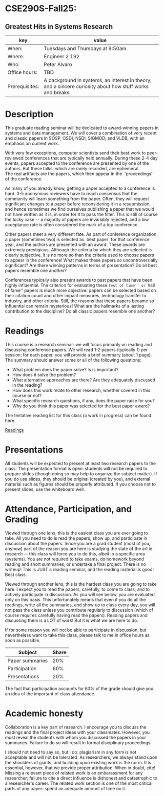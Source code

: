 # CSE290S-Fall25: 
## Greatest Hits in Systems Research
| key | value | 
|-----|-------|
|When: | Tuesdays and Thursdays at 9:50am |
|Where: | Engineer 2 192 |
|Who: | Peter Alvaro |
|Office hours: | TBD |
|Prerequisites: | A background in systems, an interest in theory, and a sincere curiosity about how stuff works and breaks |

# Description

This graduate reading seminar will be dedicated to award-winning papers in systems and data management.  We will cover a combination of very recent
and classic papers in SOSP, OSDI, NSDI, SIGMOD, and VLDB, with an emphasis on current work.

With very few exceptions, computer scientists send their best work to peer-reviewed conferences that are typically held annually.
During these 2-4 day events, papers accepted to the conference are presented by one of the authors.  But these talks, which are rarely recorded, are ephemeral.  
The real artifacts are the papers, which then appear in the ``proceedings''
of the conference.

As many of you already know, getting a paper accepted to a conference is hard.  3-5 anonymous reviewers have to reach consensus that the 
community will learn something from the paper.  Often, they will request significant changes to a paper before reconsidering it in a
resubmission, and hence sometimes we find ourselves publishing a paper that we would not have written as it is, in order for it to pass the
filter. This is still of course the lucky case -- a majority of papers are invariably rejected, and a low acceptance rate is often considered
the mark of a top conference.

Other papers meet a very different fate.  As part of conference organization, a paper (sometimes two) is selected as `best paper' for that conference
year, and the authors are presented with an award. These awards are extremely prestigious. Although the criteria by which they are selected is clearly 
subjective, it is no more so than the criteria used to choose papers to appear in the conference!  What makes these papers so uncontroversially significant?
Are there winning patterns in terms of presentation?  Do all best papers resemble one another?

Conferences typically also present awards to past papers that have been highly influential.  The criterion for evaluating these ``test of time'' or
``hall of fame'' papers is much more
objective: papers can be selected based on their citation count and other impact measures, technology transfer to industry, and other criteria.
Still, the reasons that these papers became so influential can remain mysterious!  What are the hallmarks of a lasting contribution to the discipline?
Do all classic papers resemble one another?


# Readings

This course is a research seminar: we will focus primarily on reading and discussing conference papers.  We will read 1-2 papers (typically 1) per session; for each paper, you will provide a brief summary (about 1 page).  The summary should answer some or all of the following questions:

 * What problem does the paper solve?  Is is important?
 * How does it solve the problem? 
 * What alternative approaches are there? Are they adequately discussed in the reading?
 * How does this work relate to other research, whether covered in this course or not?
 * What specific research questions, if any, does the paper raise for you?
 * Why do you think this paper was selected for the best paper award?

The tentative reading list for this class (a work in progress) can be found here:

[Readings](readings.md)
 
 
# Presentations

All students will be expected to present at least two research papers to the class.  The presentation format is open: students will not be required to prepare slides (though doing so may help to organize the subject matter).  If you do use slides, they should be original (created by you), and external material such as figures should be properly attributed.  If you choose not to present slides, use the whiteboard well.


# Attendance, Participation, and Grading

Viewed through one lens, this is the easiest class you are ever going to take.  All you need to do is read the papers, show up,
and participate in discussion about the papers.  Since you are a grad student (most of you, anyhow) part of the reason you are here
is studying the state of the art in research -- this class will force you to do this, albeit in a specific area (systems).
You are not required to take exams, do homework beyond reading and short summaries, or undertake a final project.  There is no writeup!
This is JUST a reading seminar, and the reading material is good!  Best class. 

Viewed through another lens, this is the hardest class you are going to take here. I expect you to read the papers, carefully,
to come to class, and to actively participate in discussion.  As you will see below, you are evaluated only on this basis.  This 
unfortunately means that even if you do all the readings, write all the summaries, and show up to class every day, you will not
pass the class unless you contribute regularly to discussion (which of course requires carefully having read the papers).  Reading 
papers and discussing them is a LOT of work!  But it is what we are here to do.

If for some reason you will not be able to participate in discussion, but nevertheless want to take this class, please talk to me
in office hours as soon as possible.


| Subject | Share |
|-------|---------|
| Paper summaries | 20% |
| Participation | 60% |
| Presentations | 20% |


The fact that participation accounts for 60% of the grade should give you an idea of the important of class attendance.  

# Academic honesty

Collaboration is a key part of research.  I encourage you to discuss the readings and the final project ideas with your classmates.  However, you must reveal the students with whom you discussed the papers in your summaries.  Failure to do so will result in formal disciplinary proceedings.  

I should not need to say so, but I do: plagiarism in any form is not acceptable and will not be tolerated.  As researchers, we always stand upon the shoulders of giants, and building upon existing work is the norm.  It is essential, however, that we provide proper attribution.  When in doubt, cite!  Missing a relevant piece of related work is an embarassment for any  researcher; failure to cite a direct influence is dishonest and catastrophic to a researcher's career.  The related work section is one of the most critical parts of any paper: spend an adequate amount of time on it.



